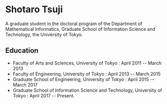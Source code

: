 # Shotaro Tsuji

A graduate student in the doctoral program of the Department of Mathematical Informatics, Graduate School of Information Science and Technology, the University of Tokyo.

## Education

- Faculty of Arts and Sciences, University of Tokyo : April 2011 -- March 2013
- Faculty of Engineering, University of Tokyo : April 2013 -- March 2015
- Graduate School of Engineering, University of Tokyo : April 2015 -- March 2017
- Graduate School of Information Science and Technology, University of Tokyo : April 2017 -- Present.


